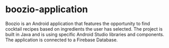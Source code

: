 # boozio-application
Boozio is an Android application that features the opportunity to find cocktail recipes based on ingredients the user has selected. The project is built in Java and is using specific Android Studio libraries and components. The application is connected to a Firebase Database.
